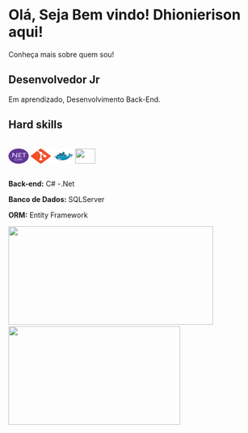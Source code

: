 
# Olá, Seja Bem vindo! Dhionierison aqui! 



Conheça mais sobre quem sou!

##  Desenvolvedor Jr


Em aprendizado, Desenvolvimento Back-End.


## Hard skills 
<div style="display: inline_block"><br>
  
  <img align="center" alt=".NetCore" height="30" width="40" src="https://github.com/devicons/devicon/blob/master/icons/dotnetcore/dotnetcore-original.svg">
  <img align="center" alt=".Git" height="30" width="40" src="https://github.com/devicons/devicon/blob/master/icons/git/git-original.svg">
  <img align="center" alt=".NetCore" height="30" width="40" src="https://github.com/devicons/devicon/blob/master/icons/docker/docker-original.svg"> 
  <img align="center" alt="" height="30" width="40" src="https://cdn.jsdelivr.net/gh/devicons/devicon/icons/microsoftsqlserver/microsoftsqlserver-plain.svg"> 
  
</div>
<br>

**Back-end:** C# -.Net

**Banco de Dados:** SQLServer

**ORM:** Entity Framework


<div>
  <img width = "405em" height="195em" src="https://github-readme-stats.vercel.app/api?username=dhionierison&show_icons=true&layout=compact&langs_count=7&theme=white"/>
  <img width = "340em" height="195em" src="https://github-readme-stats.vercel.app/api/top-langs/?username=dhionierison&layout=compact&langs_count=7&theme=white"/>
 
</div>

